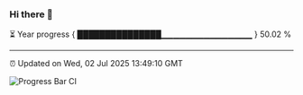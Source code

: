 ### Hi there 👋

⏳ Year progress { ███████████████▁▁▁▁▁▁▁▁▁▁▁▁▁▁▁ } 50.02 %

---

⏰ Updated on Wed, 02 Jul 2025 13:49:10 GMT

![Progress Bar CI](https://github.com/IshwaranRudhara/GIT-ACTION/workflows/Progress%20Bar%20CI/badge.svg)
